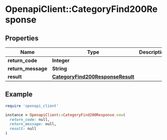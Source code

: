 # OpenapiClient::CategoryFind200Response

## Properties

| Name | Type | Description | Notes |
| ---- | ---- | ----------- | ----- |
| **return_code** | **Integer** |  | [optional] |
| **return_message** | **String** |  | [optional] |
| **result** | [**CategoryFind200ResponseResult**](CategoryFind200ResponseResult.md) |  | [optional] |

## Example

```ruby
require 'openapi_client'

instance = OpenapiClient::CategoryFind200Response.new(
  return_code: null,
  return_message: null,
  result: null
)
```

